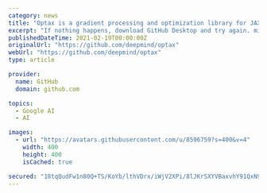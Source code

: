 ```yaml
---
category: news
title: "Optax is a gradient processing and optimization library for JAX."
excerpt: "If nothing happens, download GitHub Desktop and try again. mihaelacr-google and OptaxDev optax-dev@google.com Ensure the number of update functions and states is the same in chain."
publishedDateTime: 2021-02-19T00:00:00Z
originalUrl: "https://github.com/deepmind/optax"
webUrl: "https://github.com/deepmind/optax"
type: article

provider:
  name: GitHub
  domain: github.com

topics:
  - Google AI
  - AI

images:
  - url: "https://avatars.githubusercontent.com/u/8596759?s=400&v=4"
    width: 400
    height: 400
    isCached: true

secured: "18tqQudFw1n80Q+TS/KoYb/lthVDrx/iWjV2XPi/8lJKrSXYVBaxvhY91QxN9Yof6DLtBc5r7oJ+hGryc7gGhjwhf+g3VEumL3hE2wuP2Et9/v5ffyi+LtzXhM53zqe2/Hee8IRscSfuwh6SuvlP+Bni2Q358VCJBkARDVF3I7zWlYFoRXUj/BMSDxVH/dz+XcUN2w+aEzGCiG491WAuBH+E0ISiaNWIidSlRsmD6Z10kqfMQa3Di9tyfXl5sOO43bHQbIm48gEO+eyi2cpHSvXu7S3KFi04jdZfN1kDgb32awM2SAGOYmKIGluPpFBL3hyFIn8fFzuGeVU8ZnUd9jSRlPP5igYy6Uvx5pXaGA4=;WcdMP741V5DwyYbOBwoDxQ=="
---
```


